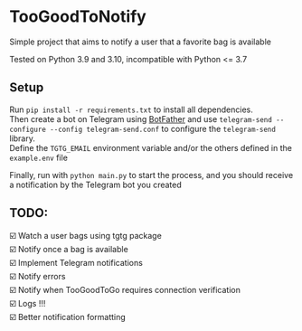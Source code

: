 # TooGoodToNotify

Simple project that aims to notify a user that a favorite bag is available

Tested on Python 3.9 and 3.10, incompatible with Python <= 3.7

## Setup

Run `pip install -r requirements.txt` to install all dependencies. \
Then create a bot on Telegram using [BotFather](https://telegram.me/BotFather) and
use `telegram-send --configure --config telegram-send.conf` to configure the `telegram-send` library. \
Define the `TGTG_EMAIL` environment variable and/or the others defined in the `example.env` file

Finally, run with `python main.py`
to start the process, and you should receive a notification by the Telegram bot you created

## TODO:

☑️ Watch a user bags using tgtg package \
☑️ Notify once a bag is available \
☑️ Implement Telegram notifications \
☑️ Notify errors \
☑️ Notify when TooGoodToGo requires connection verification \
☑️ Logs !!! \
☑️ Better notification formatting
